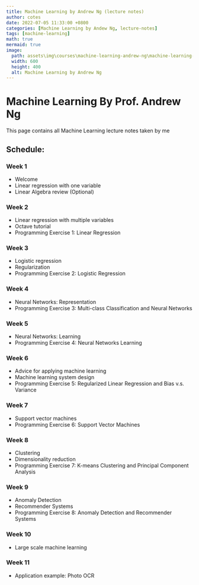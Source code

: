 ```yaml
---
title: Machine Learning by Andrew Ng (lecture notes)
author: cotes
date: 2022-07-05 11:33:00 +0800
categories: [Machine Learning by Andew Ng, lecture-notes]
tags: [machine-learning]
math: true
mermaid: true
image:
  path: assets\img\courses\machine-learning-andrew-ng\machine-learning-andrew-ng.png
  width: 600
  height: 400
  alt: Machine Learning by Andrew Ng
---
```


# Machine Learning By Prof. Andrew Ng

This page contains all Machine Learning lecture notes taken by me

## Schedule:

### Week 1
- Welcome 
- Linear regression with one variable 
- Linear Algebra review (Optional)

### Week 2
- Linear regression with multiple variables 
- Octave tutorial 
- Programming Exercise 1: Linear Regression 


### Week 3
- Logistic regression
- Regularization
- Programming Exercise 2: Logistic Regression 


### Week 4
- Neural Networks: Representation 
- Programming Exercise 3: Multi-class Classification and Neural Networks 


### Week 5
- Neural Networks: Learning
- Programming Exercise 4: Neural Networks Learning 


### Week 6
- Advice for applying machine learning 
- Machine learning system design
- Programming Exercise 5: Regularized Linear Regression and Bias v.s. Variance

### Week 7
- Support vector machines 
- Programming Exercise 6: Support Vector Machines

### Week 8
- Clustering
- Dimensionality reduction
- Programming Exercise 7: K-means Clustering and Principal Component Analysis 

### Week 9
- Anomaly Detection
- Recommender Systems
- Programming Exercise 8: Anomaly Detection and Recommender Systems

### Week 10
- Large scale machine learning

### Week 11
- Application example: Photo OCR
